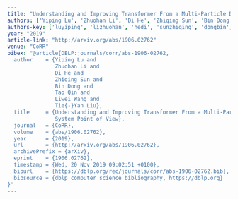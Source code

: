 ```yaml
---
title: "Understanding and Improving Transformer From a Multi-Particle Dynamic System Point of View"
authors: ['Yiping Lu', 'Zhuohan Li', 'Di He', 'Zhiqing Sun', 'Bin Dong 0001', 'Tao Qin', 'Liwei Wang 0001', 'Tie-Yan Liu']
authors-key: ['luyiping', 'lizhuohan', 'hedi', 'sunzhiqing', 'dongbin', 'qintao', 'wangliwei', 'liutieyan']
year: "2019"
article-link: "http://arxiv.org/abs/1906.02762"
venue: "CoRR"
bibex: "@article{DBLP:journals/corr/abs-1906-02762,
  author    = {Yiping Lu and
               Zhuohan Li and
               Di He and
               Zhiqing Sun and
               Bin Dong and
               Tao Qin and
               Liwei Wang and
               Tie{-}Yan Liu},
  title     = {Understanding and Improving Transformer From a Multi-Particle Dynamic
               System Point of View},
  journal   = {CoRR},
  volume    = {abs/1906.02762},
  year      = {2019},
  url       = {http://arxiv.org/abs/1906.02762},
  archivePrefix = {arXiv},
  eprint    = {1906.02762},
  timestamp = {Wed, 20 Nov 2019 09:02:51 +0100},
  biburl    = {https://dblp.org/rec/journals/corr/abs-1906-02762.bib},
  bibsource = {dblp computer science bibliography, https://dblp.org}
}"
---
```

